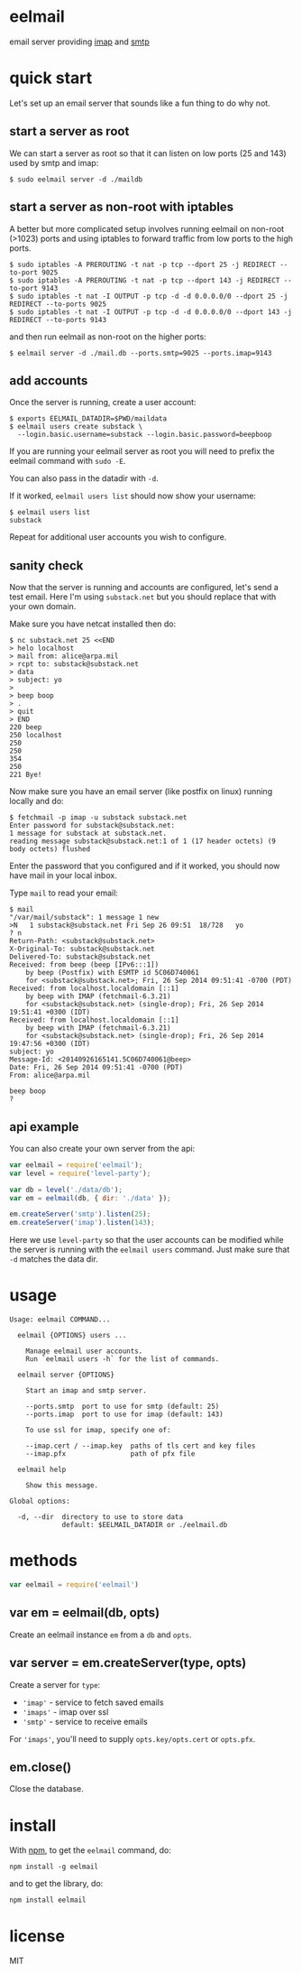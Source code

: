 # eelmail

email server providing [imap](http://www.faqs.org/rfcs/rfc3501.html)
and [smtp](http://www.faqs.org/rfcs/rfc821.html)

# quick start

Let's set up an email server that sounds like a fun thing to do why not.

## start a server as root

We can start a server as root so that it can listen on low ports (25 and 143)
used by smtp and imap:

```
$ sudo eelmail server -d ./maildb
```

## start a server as non-root with iptables

A better but more complicated setup involves running eelmail on non-root (>1023)
ports and using iptables to forward traffic from low ports to the high ports.

```
$ sudo iptables -A PREROUTING -t nat -p tcp --dport 25 -j REDIRECT --to-port 9025
$ sudo iptables -A PREROUTING -t nat -p tcp --dport 143 -j REDIRECT --to-port 9143
$ sudo iptables -t nat -I OUTPUT -p tcp -d -d 0.0.0.0/0 --dport 25 -j REDIRECT --to-ports 9025
$ sudo iptables -t nat -I OUTPUT -p tcp -d -d 0.0.0.0/0 --dport 143 -j REDIRECT --to-ports 9143
```

and then run eelmail as non-root on the higher ports:

```
$ eelmail server -d ./mail.db --ports.smtp=9025 --ports.imap=9143
```

## add accounts

Once the server is running, create a user account:

```
$ exports EELMAIL_DATADIR=$PWD/maildata
$ eelmail users create substack \
  --login.basic.username=substack --login.basic.password=beepboop
```

If you are running your eelmail server as root you will need to prefix the
eelmail command with `sudo -E`.

You can also pass in the datadir with `-d`.

If it worked, `eelmail users list` should now show your username:

```
$ eelmail users list
substack
```

Repeat for additional user accounts you wish to configure.

## sanity check

Now that the server is running and accounts are configured, let's send a test
email. Here I'm using `substack.net` but you should replace that with your own domain.

Make sure you have netcat installed then do:

```
$ nc substack.net 25 <<END
> helo localhost
> mail from: alice@arpa.mil
> rcpt to: substack@substack.net
> data
> subject: yo
> 
> beep boop
> .
> quit
> END
220 beep
250 localhost
250
250
354
250
221 Bye!
```

Now make sure you have an email server (like postfix on linux) running locally and do:

```
$ fetchmail -p imap -u substack substack.net
Enter password for substack@substack.net: 
1 message for substack at substack.net.
reading message substack@substack.net:1 of 1 (17 header octets) (9 body octets) flushed
```

Enter the password that you configured and if it worked, you should now have
mail in your local inbox.

Type `mail` to read your email:

```
$ mail
"/var/mail/substack": 1 message 1 new
>N   1 substack@substack.net Fri Sep 26 09:51  18/728   yo
? n
Return-Path: <substack@substack.net>
X-Original-To: substack@substack.net
Delivered-To: substack@substack.net
Received: from beep (beep [IPv6:::1])
    by beep (Postfix) with ESMTP id 5C06D740061
    for <substack@substack.net>; Fri, 26 Sep 2014 09:51:41 -0700 (PDT)
Received: from localhost.localdomain [::1]
    by beep with IMAP (fetchmail-6.3.21)
    for <substack@substack.net> (single-drop); Fri, 26 Sep 2014 19:51:41 +0300 (IDT)
Received: from localhost.localdomain [::1]
    by beep with IMAP (fetchmail-6.3.21)
    for <substack@substack.net> (single-drop); Fri, 26 Sep 2014 19:47:56 +0300 (IDT)
subject: yo
Message-Id: <20140926165141.5C06D740061@beep>
Date: Fri, 26 Sep 2014 09:51:41 -0700 (PDT)
From: alice@arpa.mil

beep boop
? 
```

## api example

You can also create your own server from the api:

``` js
var eelmail = require('eelmail');
var level = require('level-party');

var db = level('./data/db');
var em = eelmail(db, { dir: './data' });

em.createServer('smtp').listen(25);
em.createServer('imap').listen(143);
```

Here we use `level-party` so that the user accounts can be modified while the
server is running with the `eelmail users` command. Just make sure that `-d`
matches the data dir.

# usage

```
Usage: eelmail COMMAND...

  eelmail {OPTIONS} users ...

    Manage eelmail user accounts.
    Run `eelmail users -h` for the list of commands.

  eelmail server {OPTIONS}

    Start an imap and smtp server.

    --ports.smtp  port to use for smtp (default: 25)
    --ports.imap  port to use for imap (default: 143)

    To use ssl for imap, specify one of:

    --imap.cert / --imap.key  paths of tls cert and key files
    --imap.pfx                path of pfx file

  eelmail help

    Show this message.

Global options:

  -d, --dir  directory to use to store data
             default: $EELMAIL_DATADIR or ./eelmail.db

```

# methods

``` js
var eelmail = require('eelmail')
```

## var em = eelmail(db, opts)

Create an eelmail instance `em` from a `db` and `opts`.

## var server = em.createServer(type, opts)

Create a server for `type`:

* `'imap'` - service to fetch saved emails
* `'imaps'` - imap over ssl
* `'smtp'` - service to receive emails

For `'imaps'`, you'll need to supply `opts.key/opts.cert` or `opts.pfx`.

## em.close()

Close the database.

# install

With [npm](https://npmjs.org), to get the `eelmail` command, do:

```
npm install -g eelmail
```

and to get the library, do:

```
npm install eelmail
```

# license

MIT
